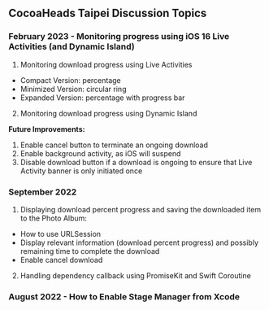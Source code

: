 ## CocoaHeads Taipei Discussion Topics ##

### February 2023 - Monitoring progress using iOS 16 Live Activities (and Dynamic Island)
1. Monitoring download progress using Live Activities
- Compact Version: percentage
- Minimized Version: circular ring
- Expanded Version: percentage with progress bar

2. Monitoring download progress using Dynamic Island 

**Future Improvements:**
1. Enable cancel button to terminate an ongoing download
2. Enable background activity, as iOS will suspend 
3. Disable download button if a download is ongoing to ensure that Live Activity banner is only initiated once

### September 2022
1. Displaying download percent progress and saving the downloaded item to the Photo Album:
- How to use URLSession
- Display relevant information (download percent progress) and possibly remaining time to complete the download
- Enable cancel download

2. Handling dependency callback using PromiseKit and Swift Coroutine

### August 2022 - How to Enable Stage Manager from Xcode
